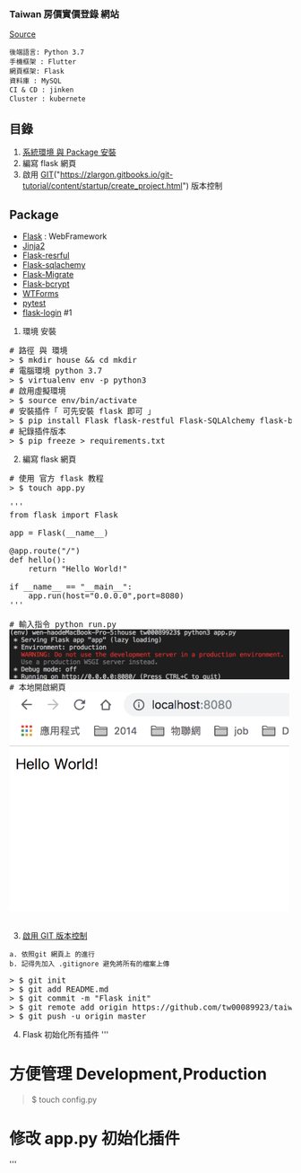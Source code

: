 ### Taiwan 房價實價登錄 網站
[Source]("http://lvr.land.moi.gov.tw/homePage.action")
```
後端語言: Python 3.7
手機框架 : Flutter
網頁框架: Flask 
資料庫 : MySQL 
CI & CD : jinken 
Cluster : kubernete 
```
## 目錄
1. [系統環境 與 Package 安裝](#real-cool-heading)
2. 編寫 flask 網頁
3. 啟用 [GIT](#real-cool-heading)("https://zlargon.gitbooks.io/git-tutorial/content/startup/create_project.html") 版本控制
## Package
* [Flask](http://flask.pocoo.org) : WebFramework
* [Jinja2](http://jinja.pocoo.org/docs/dev/templates)
* [Flask-resrful](https://flask-restful.readthedocs.io/en/latest/)
* [Flask-sqlachemy ](http://flask-sqlalchemy.pocoo.org/2.3/)
* [Flask-Migrate ](https://flask-migrate.readthedocs.io/en/latest/)
* [Flask-bcrypt ](http://flask-bcrypt.readthedocs.io/en/latest/)
* [WTForms](https://wtforms.readthedocs.io/en/stable/)
* [pytest](https://docs.pytest.org/en/latest/index.html)
* [flask-login](https://flask-login.readthedocs.io/en/latest/)
#1
1. 環境 安裝
<pre>
# 路徑 與 環境
> $ mkdir house && cd mkdir
# 電腦環境 python 3.7
> $ virtualenv env -p python3
# 啟用虛擬環境
> $ source env/bin/activate
# 安裝插件「 可先安裝 flask 即可 」
> $ pip install Flask flask-restful Flask-SQLAlchemy flask-bcrypt flask-login
# 紀錄插件版本
> $ pip freeze > requirements.txt
</pre>
2. 編寫 flask 網頁
<pre>
# 使用 官方 flask 教程
> $ touch app.py

'''
from flask import Flask

app = Flask(__name__)

@app.route("/")
def hello():
    return "Hello World!"

if __name__ == "__main__":
    app.run(host="0.0.0.0",port=8080)
'''

# 輸入指令 python run.py
<img src="static/readme/startFlask.png" width="500">
# 本地開啟網頁
<img src="static/readme/HelloWorld.png" width="500">

</pre>

3. [啟用 GIT 版本控制](#Real-cool-heading)
```
a. 依照git 網頁上 的進行
b. 記得先加入 .gitignore 避免將所有的檔案上傳
```
<pre>
> $ git init
> $ git add README.md
> $ git commit -m "Flask init"
> $ git remote add origin https://github.com/tw00089923/taiwanhouseprice.git
> $ git push -u origin master
</pre>

4. Flask 初始化所有插件
'''
# 方便管理 Development,Production 
> $ touch config.py 
# 修改 app.py 初始化插件

'''




